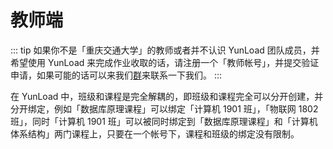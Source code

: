 # 教师端


::: tip
如果你不是「重庆交通大学」的教师或者并不认识 YunLoad 团队成员，并希望使用 YunLoad 来完成作业收取的话，请注册一个「教师帐号」，并提交验证申请，如果可能的话可以来我们[群](https://yunload.org/contact)来联系一下我们。
:::


在 YunLoad 中，班级和课程是完全解耦的，即班级和课程完全可以分开创建，并分开绑定，例如「数据库原理课程」可以绑定「计算机 1901 班」，「物联网 1802 班」，同时「计算机 1901 班」可以被同时绑定到「数据库原理课程」和「计算机体系结构」两门课程上，只要在一个帐号下，课程和班级的绑定没有限制。
